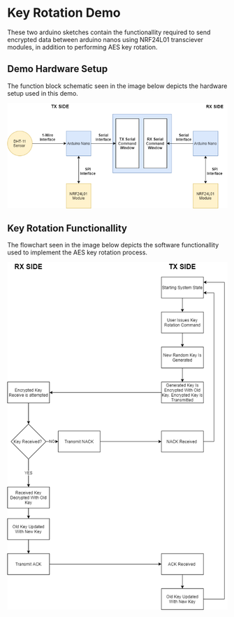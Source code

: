 # Key Rotation Demo
These two arduino sketches contain the functionallity required to send encrypted data between arduino nanos using NRF24L01 transciever modules, in addition to performing AES key rotation.

## Demo Hardware Setup
The function block schematic seen in the image below depicts the hardware setup used in this demo.

![Hardware Setup](../docs/photos/KeyRotationHardwareSetup.png)

## Key Rotation Functionallity
The flowchart seen in the image below depicts the software functionallity used to implement the AES key rotation process.

![Key Rotation Flowchart](../docs/photos/KeyRotationProcess.png)
